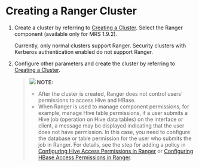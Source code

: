 # Creating a Ranger Cluster<a name="EN-US_TOPIC_0228886234"></a>

1.  Create a cluster by referring to  [Creating a Cluster](creating-a-cluster.md). Select the Ranger component \(available only for MRS 1.9.2\).

    Currently, only normal clusters support Ranger. Security clusters with Kerberos authentication enabled do not support Ranger.

2.  Configure other parameters and create the cluster by referring to  [Creating a Cluster](creating-a-cluster.md).

    >![](/images/icon-note.gif) **NOTE:**   
    >-   After the cluster is created, Ranger does not control users' permissions to access Hive and HBase.  
    >-   When Ranger is used to manage component permissions, for example, manage Hive table permissions, if a user submits a Hive job \(operation on Hive data tables\) on the interface or client, a message may be displayed indicating that the user does not have permission. In this case, you need to configure the database or table permission for the user who submits the job in Ranger. For details, see the step for adding a policy in  [Configuring Hive Access Permissions in Ranger](configuring-hive-access-permissions-in-ranger.md)  or  [Configuring HBase Access Permissions in Ranger](configuring-hbase-access-permissions-in-ranger.md).  


